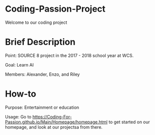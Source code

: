 # Coding-Passion-Project

Welcome to our coding project

# Brief Description

Point: SOURCE 8 project in the 2017 - 2018 school year at WCS.

Goal: Learn AI

Members: Alexander, Enzo, and Riley

# How-to

Purpose: Entertainment or education

Usage: Go to https://Coding-For-Passion.github.io/Main/Homepage/homepage.html to get started on our homepage, and look at our projectsa from there.
